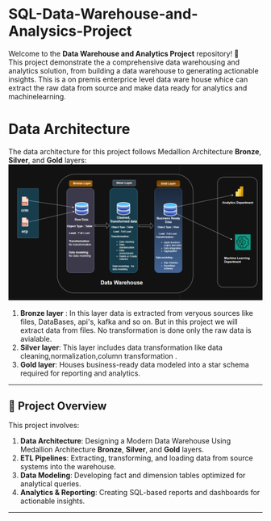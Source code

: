 # SQL-Data-Warehouse-and-Analysics-Project
Welcome to the **Data Warehouse and Analytics Project** repository! 🚀  
This project demonstrate the  a comprehensive data warehousing and analytics solution, from building a data warehouse to generating actionable insights. This is a on premis enterprice level data ware house whice can extract the raw data from source and make data ready for analytics and machinelearning.
# Data Architecture
The data architecture for this project follows Medallion Architecture **Bronze**, **Silver**, and **Gold** layers:
![Data architecture](pngs/data-architecture.png)
1. **Bronze layer** : In this layer data is extracted from veryous sources like files, DataBases, api's, kafka and so on. But in this project we will extract data from files. No transformation is done only the raw data is avialable.
2. **Silver layer**: This layer includes data transformation like data cleaning,normalization,column transformation .
3. **Gold layer**: Houses business-ready data modeled into a star schema required for reporting and analytics.
---
## 📖 Project Overview

This project involves:

1. **Data Architecture**: Designing a Modern Data Warehouse Using Medallion Architecture **Bronze**, **Silver**, and **Gold** layers.
2. **ETL Pipelines**: Extracting, transforming, and loading data from source systems into the warehouse.
3. **Data Modeling**: Developing fact and dimension tables optimized for analytical queries.
4. **Analytics & Reporting**: Creating SQL-based reports and dashboards for actionable insights.

---

